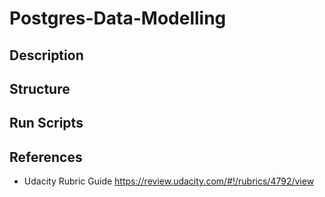 # Postgres-Data-Modelling

## Description

## Structure

## Run Scripts

## References

- Udacity Rubric Guide <https://review.udacity.com/#!/rubrics/4792/view>
